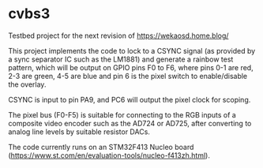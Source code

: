# cvbs3
Testbed project for the next revision of https://wekaosd.home.blog/

This project implements the code to lock to a CSYNC signal (as provided by a sync separator IC such as the LM1881)
and generate a rainbow test pattern, which will be output on GPIO pins F0 to F6, where pins 0-1 are red, 2-3 are green, 4-5 are blue
and pin 6 is the pixel switch to enable/disable the overlay.

CSYNC is input to pin PA9, and PC6 will output the pixel clock for scoping.

The pixel bus (F0-F5) is suitable for connecting to the RGB inputs of a composite video encoder such as the AD724 or AD725, after 
converting to analog line levels by suitable resistor DACs.

The code currently runs on an STM32F413 Nucleo board (https://www.st.com/en/evaluation-tools/nucleo-f413zh.html).
